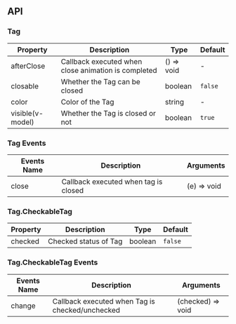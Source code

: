 

## API

### Tag

| Property | Description | Type | Default |
| -------- | ----------- | ---- | ------- |
| afterClose | Callback executed when close animation is completed | () => void | - |
| closable | Whether the Tag can be closed | boolean | `false` |
| color | Color of the Tag | string | - |
| visible(v-model) | Whether the Tag is closed or not | boolean | `true` |


### Tag Events
| Events Name | Description | Arguments |
| --- | --- | --- |
| close | Callback executed when tag is closed | (e) => void |

### Tag.CheckableTag

| Property | Description | Type | Default |
| -------- | ----------- | ---- | ------- |
| checked | Checked status of Tag | boolean | `false` |

### Tag.CheckableTag Events
| Events Name | Description | Arguments |
| --- | --- | --- |
| change | Callback executed when Tag is checked/unchecked | (checked) => void |
